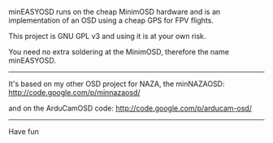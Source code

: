minEASYOSD runs on the cheap MinimOSD hardware and is an implementation of an OSD using a cheap GPS for FPV flights.

This project is GNU GPL v3 and using it is at your own risk.

You need no extra soldering at the MinimOSD, therefore the name minEASYOSD.


---


It's based on my other OSD project for NAZA, the minNAZAOSD: http://code.google.com/p/minnazaosd/

and on the ArduCamOSD code: http://code.google.com/p/arducam-osd/


---


Have fun